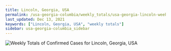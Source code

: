```yaml
---
title: Lincoln, Georgia, USA
permalink: /usa-georgia-columbia/weekly_totals/usa-georgia-lincoln-weekly_totals.html
last_updated: Dec 13, 2021
keywords: ["Lincoln, Georgia, USA", "weekly totals"]
sidebar: usa-georgia-columbia_sidebar
---
```


![Weekly Totals of Confirmed Cases for Lincoln, Georgia, USA](/covid_tracker/images/graphs/usa-georgia-lincoln-weekly_totals_graph.png)
